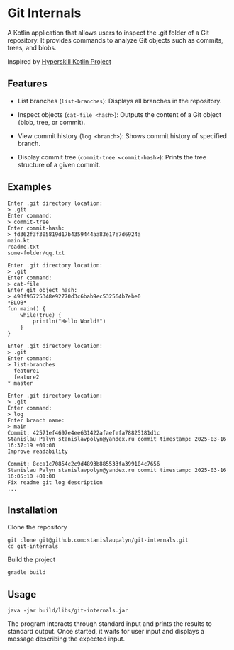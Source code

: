 # Git Internals

A Kotlin application that allows users to inspect the .git folder of a Git repository. It provides commands to analyze Git objects such as commits, trees, and blobs.

Inspired by [Hyperskill Kotlin Project](https://hyperskill.org/projects/110)

## Features

- List branches (`list-branches`): Displays all branches in the repository.

- Inspect objects (`cat-file <hash>`): Outputs the content of a Git object (blob, tree, or commit).

- View commit history (`log <branch>`): Shows commit history of specified branch.

- Display commit tree (`commit-tree <commit-hash>`): Prints the tree structure of a given commit.


## Examples

```
Enter .git directory location:
> .git
Enter command:
> commit-tree
Enter commit-hash:
> fd362f3f305819d17b4359444aa83e17e7d6924a
main.kt
readme.txt
some-folder/qq.txt
```

```
Enter .git directory location:
> .git
Enter command:
> cat-file
Enter git object hash:
> 490f96725348e92770d3c6bab9ec532564b7ebe0
*BLOB*
fun main() {
    while(true) {
        println("Hello World!")
    }
} 

```

```
Enter .git directory location:
> .git
Enter command:
> list-branches
  feature1
  feature2
* master
```

```
Enter .git directory location:
> .git
Enter command:
> log
Enter branch name:
> main
Commit: 42571ef4697e4ee631422afaefefa78825181d1c
Stanislau Palyn stanislavpolyn@yandex.ru commit timestamp: 2025-03-16 16:37:19 +01:00
Improve readability

Commit: 8cca1c70854c2c9d4893b885533fa399104c7656
Stanislau Palyn stanislavpolyn@yandex.ru commit timestamp: 2025-03-16 16:05:10 +01:00
Fix readme git log description
...
```

## Installation

Clone the repository

```
git clone git@github.com:stanislaupalyn/git-internals.git
cd git-internals
```

Build the project

```
gradle build
```

## Usage

```
java -jar build/libs/git-internals.jar
```

The program interacts through standard input and prints the results to standard output.
Once started, it waits for user input and displays a message describing the expected input.
